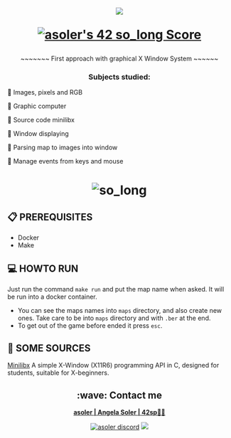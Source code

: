
<h1  align="center">
  <img src=https://game.42sp.org.br/static/assets/achievements/so_longe.png>  
  
  [![asoler's 42 so_long Score](https://badge42.vercel.app/api/v2/cl263316l006809l0mxrfwgrw/project/2642883)](https://github.com/JaeSeoKim/badge42)
</h1>

<p align="center">
     ~~~~~~~   First approach with graphical X Window System   ~~~~~~
</p>

<h3 align="center">Subjects studied:</h3>
<p>

💠 Images, pixels and RGB

💠 Graphic computer

💠 Source code minilibx

💠 Window displaying

💠 Parsing map to images into window

💠 Manage events from keys and mouse

</p>

<h1  align="center">

![so_long](https://user-images.githubusercontent.com/53455663/184430263-008b5ec8-31bc-4bf3-8355-f8ee378c9492.png)

</h1>

## :clipboard: PREREQUISITES

- Docker
- Make

## :computer: HOWTO RUN

Just run the command `make run` and put the map name when asked. It will be run into a docker container.

- You can see the maps names into `maps` directory, and also create new ones. Take care to be into `maps` directory and with `.ber` at the end.
- To get out of the game before ended it press `esc`.

## :gem: SOME SOURCES

[Minilibx](https://github.com/42Paris/minilibx-linux) A simple X-Window (X11R6) programming API in C, designed for students, suitable for X-beginners.

<h2  align="center">:wave: Contact me</h2>
<p  align="center">
  <strong> <a href="mailto:asoler@student.42sp.org.br"/>asoler | Angela Soler | 42sp👨‍🚀</a></strong>
  <p align="center">
    <a href="https://discordapp.com/users/AngelaSol#1460"><img src="https://img.shields.io/badge/Discord-5865F2?style=for-the-badge&logo=discord&logoColor=white" alt="asoler discord"/></a>
    <a href="https://www.linkedin.com/in/angela-soler-982753212/"><img src="https://img.shields.io/badge/LinkedIn-0077B5?style=for-the-badge&logo=linkedin&logoColor=white"/></a>
  </p>
</p>
